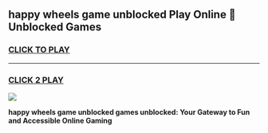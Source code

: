 
## happy wheels game unblocked Play Online 👋 Unblocked Games
<h3>
<a href="https://premium.freeplayer.one?title=happy_wheels_game_unblocked&ref=19F">CLICK TO PLAY</a></h3>
<hr>

<h3>
<a href="https://premium.freeplayer.one?title=happy_wheels_game_unblocked&ref=19F">CLICK 2 PLAY</a>
  
</h3>

<a href="https://premium.freeplayer.one?title=happy_wheels_game_unblocked&ref=19F"><img src="https://clearcache.store/games.png"></a>


**happy wheels game unblocked games unblocked: Your Gateway to Fun and Accessible Online Gaming**
